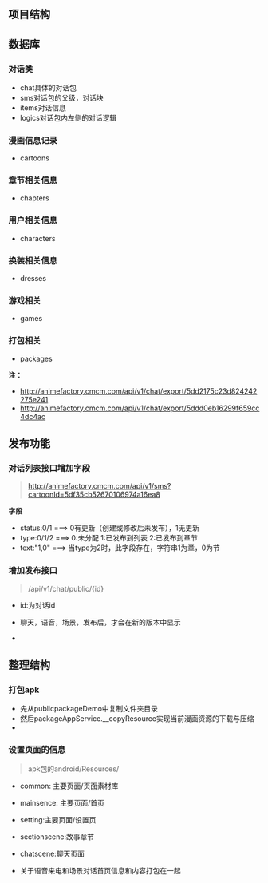 <!--
 * @Author: your name
 * @Date: 2019-12-10 16:36:52
 * @LastEditTime : 2020-01-09 18:47:45
 * @LastEditors  : Please set LastEditors
 * @Description: In User Settings Edit
 * @FilePath: /liebao/internal-animefactory-server/note.md
 -->
#

## 项目结构


## 数据库

### 对话类

- chat具体的对话包
- sms对话包的父级，对话块
- items对话信息
- logics对话包内左侧的对话逻辑


### 漫画信息记录

- cartoons 

### 章节相关信息

- chapters

### 用户相关信息

- characters

### 换装相关信息

- dresses

### 游戏相关

- games

### 打包相关

- packages



**注：**
- http://animefactory.cmcm.com/api/v1/chat/export/5dd2175c23d824242275e241
- http://animefactory.cmcm.com/api/v1/chat/export/5ddd0eb16299f659cc4dc4ac



## 发布功能

### 对话列表接口增加字段
> http://animefactory.cmcm.com/api/v1/sms?cartoonId=5df35cb52670106974a16ea8

**字段**
- status:0/1  ===> 0有更新（创建或修改后未发布），1无更新
- type:0/1/2  ===> 0:未分配   1:已发布到列表  2:已发布到章节
- text:"1,0"  ===> 当type为2时，此字段存在，字符串1为章，0为节


### 增加发布接口

> /api/v1/chat/public/{id}

- id:为对话id
- 聊天，语音，场景，发布后，才会在新的版本中显示


- 






## 整理结构

### 打包apk

- 先从publicpackageDemo中复制文件夹目录
- 然后packageAppService.__copyResource实现当前漫画资源的下载与压缩
- 




### 设置页面的信息
> apk包的android/Resources/

- common: 主要页面/页面素材库
- mainsence: 主要页面/首页
- setting:主要页面/设置页
- sectionscene:故事章节
- chatscene:聊天页面

- 关于语音来电和场景对话首页信息和内容打包在一起